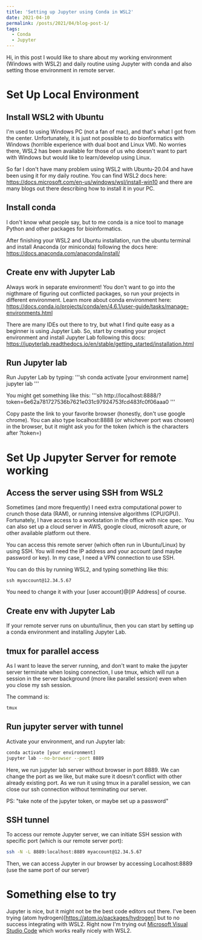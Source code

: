 ```yaml
---
title: 'Setting up Jupyter using Conda in WSL2'
date: 2021-04-10
permalink: /posts/2021/04/blog-post-1/
tags:
  - Conda
  - Jupyter
---
```


Hi, in this post I would like to share about my working environment (Windows with WSL2) and daily routine using Jupyter with conda and also setting those environment in remote server. 

# Set Up Local Environment 
## Install WSL2 with Ubuntu
I'm used to using Windows PC (not a fan of mac), and that's what I got from the center. Unfortunately, it is just not possible to do bionformatics with Windows (horrible experience with dual boot and Linux VM). No worries there, WSL2 has been available for those of us who doesn't want to part with Windows but would like to learn/develop using Linux.

So far I don't have many problem using WSL2 with Ubuntu-20.04 and have been using it for my daily routine. You can find WSL2 docs here: https://docs.microsoft.com/en-us/windows/wsl/install-win10 and there are many blogs out there describing how to install it in your PC.

## Install conda
I don't know what people say, but to me conda is a nice tool to manage Python and other packages for bioinformatics. 

After finishing your WSL2 and Ubuntu installation, run the ubuntu terminal and install Anaconda (or miniconda) following the docs here: https://docs.anaconda.com/anaconda/install/

## Create env with Jupyter Lab
Always work in separate environment! You don't want to go into the nigthmare of figuring out conflicted packages, so run your projects in different environment. Learn more about conda environment here: https://docs.conda.io/projects/conda/en/4.6.1/user-guide/tasks/manage-environments.html

There are many IDEs out there to try, but what I find quite easy as a beginner is using Jupyter Lab. So, start by creating your project environment and install Jupyter Lab following this docs: https://jupyterlab.readthedocs.io/en/stable/getting_started/installation.html

## Run Jupyter lab
Run Jupyter Lab by typing:
'''sh
conda activate [your environment name]
jupyter lab
'''

You might get something like this:
'''sh
http://localhost:8888/?token=6e62a781727536b7621e031c97924753fcd483fc0f06aaa0
'''

Copy paste the link to your favorite browser (honestly, don't use google chrome). You can also type localhost:8888 (or whichever port was chosen) in the browser, but it might ask you for the token (which is the characters after ?token=)

# Set Up Jupyter Server for remote working
## Access the server using SSH from WSL2
Sometimes (and more frequently) I need extra computational power to crunch those data (RAM), or running intensive algorithms (CPU/GPU). Fortunately, I have access to a workstation in the office with nice spec. You can also set up a cloud server in AWS, google cloud, microsoft azure, or other available platform out there. 

You can access this remote server (which often run in Ubuntu/Linux) by using SSH. You will need the IP address and your account (and maybe password or key). In my case, I need a VPN connection to use SSH.

You can do this by running WSL2, and typing something like this:

`ssh myaccount@12.34.5.67`

You need to change it with your [user account]@[IP Address] of course.

## Create env with Jupyter Lab
If your remote server runs on ubuntu/linux, then you can start by setting up a conda environment and installing Jupyter Lab.

## tmux for parallel access
As I want to leave the server running, and don't want to make the jupyter server terminate when losing connection, I use tmux, which will run a session in the server background (more like parallel session) even when you close my ssh session. 

The command is:

```sh
tmux
```

## Run jupyter server with tunnel
Activate your environment, and run Jupyter lab:

```sh
conda activate [your environment]
jupyter lab --no-browser --port 8889  
```

Here, we run jupyter lab server without browser in port 8889. We can change the port as we like, but make sure it doesn't conflict with other already existing port. As we run it using tmux in a parallel session, we can close our ssh connection without terminating our server. 

PS: "take note of the jupyter token, or maybe set up a password"

## SSH tunnel
To access our remote Jupyter server, we can initiate SSH session with specific port (which is our remote server port):

```sh
ssh -N -L 8889:localhost:8889 myaccount@12.34.5.67  
```

Then, we can access Jupyter in our browser by accessing Localhost:8889 (use the same port of our server)

# Something else to try
Jupyter is nice, but it might not be the best code editors out there. I've been trying (atom hydrogen)[https://atom.io/packages/hydrogen] but to no success integrating with WSL2. Right now I'm trying out [Microsoft Visual Studio Code](https://code.visualstudio.com/) which works really nicely with WSL2.
